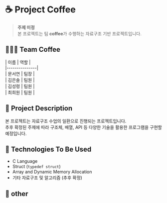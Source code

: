 # ☕ Project Coffee

> **주제 미정**  
> 본 프로젝트는 팀 **coffee**가 수행하는 자료구조 기반 프로젝트입니다.

## 🧑‍🤝‍🧑 Team Coffee

|  이름  |  역할  |  
|---------------|  
| 문서연   | 팀장     |  
| 김은솔   | 팀원     |  
| 김성령   | 팀원     |  
| 최희원   | 팀원     |

## 📌 Project Description

본 프로젝트는 자료구조 수업의 일환으로 진행되는 프로젝트입니다.  
추후 확정된 주제에 따라 구조체, 배열, API 등 다양한 기술을 활용한 프로그램을 구현할 예정입니다.

## 🔧 Technologies To Be Used

- C Language
- Struct (`typedef struct`)
- Array and Dynamic Memory Allocation
- 기타 자료구조 및 알고리즘 (추후 확정)

## 🚀 other
